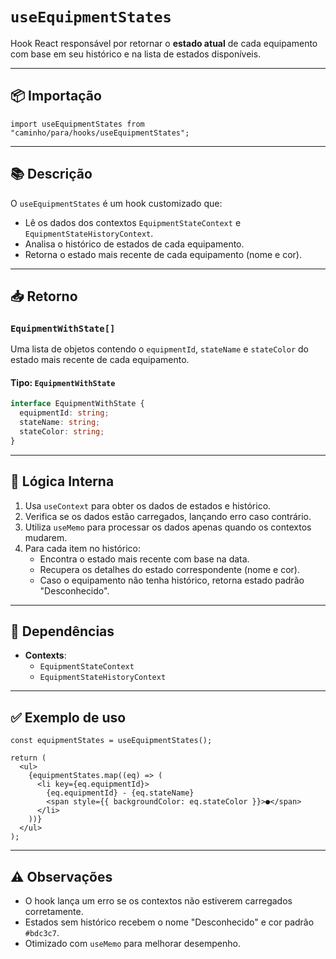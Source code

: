 # `useEquipmentStates`

Hook React responsável por retornar o **estado atual** de cada equipamento com base em seu histórico e na lista de estados disponíveis.

---

## 📦 Importação

```tsx
import useEquipmentStates from "caminho/para/hooks/useEquipmentStates";
```

---

## 📚 Descrição

O `useEquipmentStates` é um hook customizado que:

- Lê os dados dos contextos `EquipmentStateContext` e `EquipmentStateHistoryContext`.
- Analisa o histórico de estados de cada equipamento.
- Retorna o estado mais recente de cada equipamento (nome e cor).

---

## 📥 Retorno

### `EquipmentWithState[]`

Uma lista de objetos contendo o `equipmentId`, `stateName` e `stateColor` do estado mais recente de cada equipamento.

#### Tipo: `EquipmentWithState`

```ts
interface EquipmentWithState {
  equipmentId: string;
  stateName: string;
  stateColor: string;
}
```

---

## 🧠 Lógica Interna

1. Usa `useContext` para obter os dados de estados e histórico.
2. Verifica se os dados estão carregados, lançando erro caso contrário.
3. Utiliza `useMemo` para processar os dados apenas quando os contextos mudarem.
4. Para cada item no histórico:
   - Encontra o estado mais recente com base na data.
   - Recupera os detalhes do estado correspondente (nome e cor).
   - Caso o equipamento não tenha histórico, retorna estado padrão "Desconhecido".

---

## 🧩 Dependências

- **Contexts**:
  - `EquipmentStateContext`
  - `EquipmentStateHistoryContext`

---

## ✅ Exemplo de uso

```tsx
const equipmentStates = useEquipmentStates();

return (
  <ul>
    {equipmentStates.map((eq) => (
      <li key={eq.equipmentId}>
        {eq.equipmentId} - {eq.stateName}
        <span style={{ backgroundColor: eq.stateColor }}>●</span>
      </li>
    ))}
  </ul>
);
```

---

## ⚠️ Observações

- O hook lança um erro se os contextos não estiverem carregados corretamente.
- Estados sem histórico recebem o nome "Desconhecido" e cor padrão `#bdc3c7`.
- Otimizado com `useMemo` para melhorar desempenho.
